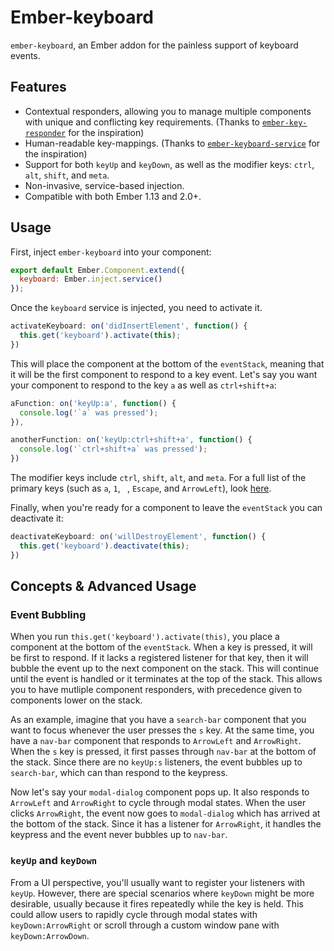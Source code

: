 # Ember-keyboard

`ember-keyboard`, an Ember addon for the painless support of keyboard events.

## Features

* Contextual responders, allowing you to manage multiple components with unique and conflicting key requirements. (Thanks to [`ember-key-responder`](https://github.com/yapplabs/ember-key-responder) for the inspiration)
* Human-readable key-mappings. (Thanks to [`ember-keyboard-service`](https://github.com/Fabriquartz/ember-keyboard-service) for the inspiration)
* Support for both `keyUp` and `keyDown`, as well as the modifier keys: `ctrl`, `alt`, `shift`, and `meta`.
* Non-invasive, service-based injection.
* Compatible with both Ember 1.13 and 2.0+.

## Usage

First, inject `ember-keyboard` into your component:

```js
export default Ember.Component.extend({
  keyboard: Ember.inject.service()
});
```

Once the `keyboard` service is injected, you need to activate it.

```js
activateKeyboard: on('didInsertElement', function() {
  this.get('keyboard').activate(this);
})
```

This will place the component at the bottom of the `eventStack`, meaning that it will be the first component to respond to a key event. Let's say you want your component to respond to the key `a` as well as `ctrl+shift+a`:

```js
aFunction: on('keyUp:a', function() {
  console.log('`a` was pressed');
}),

anotherFunction: on('keyUp:ctrl+shift+a', function() {
  console.log('`ctrl+shift+a` was pressed');
})
```

The modifier keys include `ctrl`, `shift`, `alt`, and `meta`. For a full list of the primary keys (such as `a`, `1`, ` `, `Escape`, and `ArrowLeft`), look [here](https://github.com/Ticketfly/ember-keyboard/addon/fixtures/key-map.js).

Finally, when you're ready for a component to leave the `eventStack` you can deactivate it:

```js
deactivateKeyboard: on('willDestroyElement', function() {
  this.get('keyboard').deactivate(this);
})
```

## Concepts & Advanced Usage

### Event Bubbling

When you run `this.get('keyboard').activate(this)`, you place a component at the bottom of the `eventStack`. When a key is pressed, it will be first to respond. If it lacks a registered listener for that key, then it will bubble the event up to the next component on the stack. This will continue until the event is handled or it terminates at the top of the stack. This allows you to have mutliple component responders, with precedence given to components lower on the stack.

As an example, imagine that you have a `search-bar` component that you want to focus whenever the user presses the `s` key. At the same time, you have a `nav-bar` component that responds to `ArrowLeft` and `ArrowRight`. When the `s` key is pressed, it first passes through `nav-bar` at the bottom of the stack. Since there are no `keyUp:s` listeners, the event bubbles up to `search-bar`, which can than respond to the keypress.

Now let's say your `modal-dialog` component pops up. It also responds to `ArrowLeft` and `ArrowRight` to cycle through modal states. When the user clicks `ArrowRight`, the event now goes to `modal-dialog` which has arrived at the bottom of the stack. Since it has a listener for `ArrowRight`, it handles the keypress and the event never bubbles up to `nav-bar`.

### `keyUp` and `keyDown`

From a UI perspective, you'll usually want to register your listeners with `keyUp`. However, there are special scenarios where `keyDown` might be more desirable, usually because it fires repeatedly while the key is held. This could allow users to rapidly cycle through modal states with `keyDown:ArrowRight` or scroll through a custom window pane with `keyDown:ArrowDown`.
